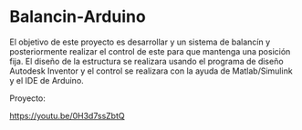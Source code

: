 # Balancin-Arduino
El objetivo de este proyecto es desarrollar y un sistema de balancín y posteriormente realizar el control de este para que mantenga una posición fija. El diseño de la estructura se realizara usando el programa de diseño Autodesk Inventor y el control se realizara con la ayuda de Matlab/Simulink y el IDE de Arduino.

Proyecto:

https://youtu.be/0H3d7ssZbtQ
